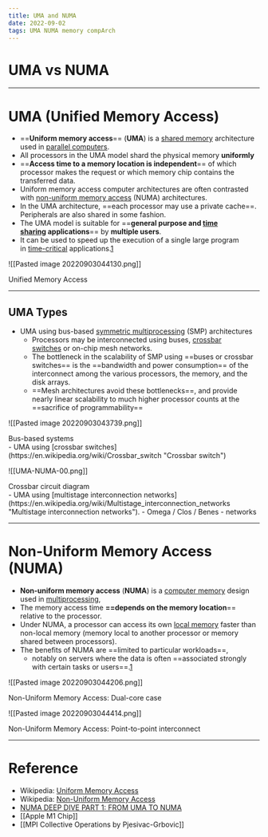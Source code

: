 ```yaml
---
title: UMA and NUMA
date: 2022-09-02
tags: UMA NUMA memory compArch 
---
```


# UMA vs NUMA

---

# UMA (Unified Memory Access)

- ==**Uniform memory access**== (**UMA**) is a [shared memory](https://en.wikipedia.org/wiki/Shared_memory_architecture "Shared memory architecture") architecture used in [parallel computers](https://en.wikipedia.org/wiki/Parallel_computer "Parallel computer").
- All processors in the UMA model shard the physical memory **uniformly**
- ==**Access time to a memory location is independent**== of which processor makes the request or which memory chip contains the transferred data. 
- Uniform memory access computer architectures are often contrasted with [non-uniform memory access](https://en.wikipedia.org/wiki/Non-uniform_memory_access "Non-uniform memory access") (NUMA) architectures. 
- In the UMA architecture, ==each processor may use a private cache==. Peripherals are also shared in some fashion. 
- The UMA model is suitable for ==**general purpose and [time sharing](https://en.wikipedia.org/wiki/Time_sharing "Time sharing") applications**== by **multiple users**. 
- It can be used to speed up the execution of a single large program in [time-critical](https://en.wikipedia.org/wiki/Real-time_computing "Real-time computing") applications.[1](https://en.wikipedia.org/wiki/Uniform_memory_access#cite_note-1)

![[Pasted image 20220903044130.png]]
<figcaption>Unified Memory Access</figcaption>

---

## UMA Types
-  UMA using bus-based [symmetric multiprocessing](https://en.wikipedia.org/wiki/Symmetric_multiprocessing "Symmetric multiprocessing") (SMP) architectures
	- Processors may be interconnected using buses, [crossbar switches](https://en.wikipedia.org/wiki/Crossbar_switch "Crossbar switch") or on-chip mesh networks. 
	- The bottleneck in the scalability of SMP using ==buses or crossbar switches== is the ==bandwidth and power consumption== of the interconnect among the various processors, the memory, and the disk arrays. 
	- ==Mesh architectures avoid these bottlenecks==, and provide nearly linear scalability to much higher processor counts at the ==sacrifice of programmability==

![[Pasted image 20220903043739.png]]
<figcaption>Bus-based systems</figcaption>
-  UMA using [crossbar switches](https://en.wikipedia.org/wiki/Crossbar_switch "Crossbar switch")

![[UMA-NUMA-00.png]]
<figcaption>Crossbar circuit diagram</figcaption>
-  UMA using [multistage interconnection networks](https://en.wikipedia.org/wiki/Multistage_interconnection_networks "Multistage interconnection networks"). 
	- Omega / Clos / Benes - networks


---

# Non-Uniform Memory Access (NUMA)

- **Non-uniform memory access** (**NUMA**) is a [computer memory](https://en.wikipedia.org/wiki/Computer_storage "Computer storage") design used in [multiprocessing](https://en.wikipedia.org/wiki/Multiprocessing "Multiprocessing"), 
- The memory access time **==depends on the memory location**== relative to the processor. 
- Under NUMA, a processor can access its own [local memory](https://en.wikipedia.org/wiki/Local_memory "Local memory") faster than non-local memory (memory local to another processor or memory shared between processors). 
- The benefits of NUMA are ==limited to particular workloads==, 
	- notably on servers where the data is often ==associated strongly with certain tasks or users==.[1](https://en.wikipedia.org/wiki/Non-uniform_memory_access#cite_note-nyu-numa-1)
	
![[Pasted image 20220903044206.png]]
<figcaption>Non-Uniform Memory Access: Dual-core case</figcaption>

![[Pasted image 20220903044414.png]]
<figcaption>Non-Uniform Memory Access: Point-to-point interconnect</figcaption>


---

# Reference

- Wikipedia: [Uniform Memory Access](https://en.wikipedia.org/wiki/Uniform_memory_access)
- Wikipedia: [Non-Uniform Memory Access](https://en.wikipedia.org/wiki/Non-uniform_memory_access)
- [NUMA DEEP DIVE PART 1: FROM UMA TO NUMA](https://frankdenneman.nl/2016/07/07/numa-deep-dive-part-1-uma-numa/)
- [[Apple M1 Chip]]
- [[MPI Collective Operations by Pjesivac-Grbovic]]